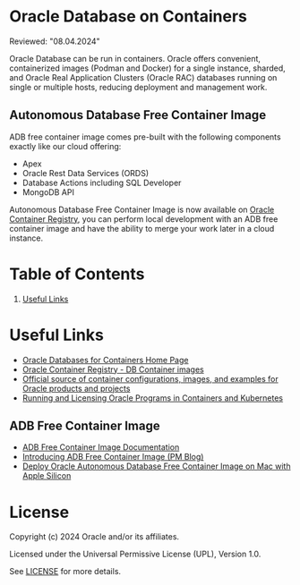 # Oracle Database on Containers
Reviewed: "08.04.2024"

Oracle Database can be run in containers. Oracle offers convenient, containerized images (Podman and Docker) for a single instance, sharded, and Oracle Real Application Clusters (Oracle RAC) databases running on single or multiple hosts, reducing deployment and management work.

## Autonomous Database Free Container Image

ADB free container image comes pre-built with the following components exactly like our cloud offering:

- Apex
- Oracle Rest Data Services (ORDS)
- Database Actions including SQL Developer
- MongoDB API

Autonomous Database Free Container Image is now available on [Oracle Container Registry](https://container-registry.oracle.com/ords/f?p=113:4:110784766203219:::RP,4:P4_REPOSITORY,AI_REPOSITORY,P4_REPOSITORY_NAME,AI_REPOSITORY_NAME:2223,2223,Oracle%20Autonomous%20Database%20Free,Oracle%20Autonomous%20Database%20Free&cs=3iytyP0Ctunr3v0-nv7dCZfzaGtZqSixvp3qYkAgNzNQ1JCtVBaBA_eK_z3EK1p272JeUVOsEGVfeSXev4b1QEg), you can perform local development with an ADB free container image and have the ability to merge your work later in a cloud instance.


# Table of Contents
 
1. [Useful Links](#useful-links)

# Useful Links
- [Oracle Databases for Containers Home Page](https://www.oracle.com/uk/database/kubernetes-for-container-database/#containers)
- [Oracle Container Registry - DB Container images](https://container-registry.oracle.com/ords/f?p=113:1:34719206165212:::1:P1_BUSINESS_AREA:3&cs=3rBnBDYRNiptu1u8KdtUPwHirFedLIDGdBgu8CfXGsv0CrwBdI2-1OM6HOaUtgqyvEwMORUvVOmbJtIExSNWhWw)
- [Official source of container configurations, images, and examples for Oracle products and projects](https://github.com/oracle/docker-images/tree/main/OracleDatabase)
- [Running and Licensing Oracle Programs in Containers and Kubernetes](https://www.oracle.com/a/tech/docs/running-and-licensing-programs-in-containers-and-kubernetes.pdf)

## ADB Free Container Image
- [ADB Free Container Image Documentation](https://docs.oracle.com/en-us/iaas/autonomous-database-serverless/doc/autonomous-docker-container.html)
- [Introducing ADB Free Container Image (PM Blog)](https://blogs.oracle.com/datawarehousing/post/autonomous-database-free-container-image)
- [Deploy Oracle Autonomous Database Free Container Image on Mac with Apple Silicon](https://medium.com/oracledevs/deploy-oracle-autonomous-database-free-container-image-on-mac-with-apple-silicon-7857004c84)


# License

Copyright (c) 2024 Oracle and/or its affiliates.

Licensed under the Universal Permissive License (UPL), Version 1.0.

See [LICENSE](https://github.com/oracle-devrel/technology-engineering/blob/main/LICENSE) for more details.
